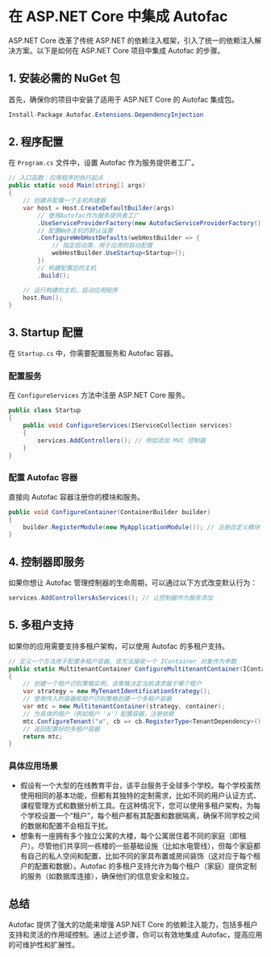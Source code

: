 # 在 ASP.NET Core 中集成 Autofac

ASP.NET Core 改革了传统 ASP.NET 的依赖注入框架，引入了统一的依赖注入解决方案。以下是如何在 ASP.NET Core 项目中集成 Autofac 的步骤。

## 1. 安装必需的 NuGet 包

首先，确保你的项目中安装了适用于 ASP.NET Core 的 Autofac 集成包。

```c#
Install-Package Autofac.Extensions.DependencyInjection
```

## 2. 程序配置

在 `Program.cs` 文件中，设置 Autofac 作为服务提供者工厂。

```c#
// 入口函数：应用程序的执行起点
public static void Main(string[] args)
{
    // 创建并配置一个主机构建器
    var host = Host.CreateDefaultBuilder(args)
        // 使用Autofac作为服务提供者工厂
        .UseServiceProviderFactory(new AutofacServiceProviderFactory())
        // 配置Web主机的默认设置
        .ConfigureWebHostDefaults(webHostBuilder => {
            // 指定启动类，用于应用的启动配置
            webHostBuilder.UseStartup<Startup>();
        })
        // 构建配置后的主机
        .Build();

    // 运行构建的主机，启动应用程序
    host.Run();
}
```

## 3. Startup 配置

在 `Startup.cs` 中，你需要配置服务和 Autofac 容器。

### 配置服务

在 `ConfigureServices` 方法中注册 ASP.NET Core 服务。

```c#
public class Startup
{
    public void ConfigureServices(IServiceCollection services)
    {
        services.AddControllers(); // 例如添加 MVC 控制器
    }
}
```

### 配置 Autofac 容器

直接向 Autofac 容器注册你的模块和服务。

```c#
public void ConfigureContainer(ContainerBuilder builder)
{
    builder.RegisterModule(new MyApplicationModule()); // 注册自定义模块
}
```

## 4. 控制器即服务

如果你想让 Autofac 管理控制器的生命周期，可以通过以下方式改变默认行为：

```c#
services.AddControllersAsServices(); // 让控制器作为服务添加
```

## 5. 多租户支持

如果你的应用需要支持多租户架构，可以使用 Autofac 的多租户支持。

```c#
// 定义一个方法用于配置多租户容器，该方法接收一个 IContainer 对象作为参数
public static MultitenantContainer ConfigureMultitenantContainer(IContainer container)
{
    // 创建一个租户识别策略实例，该策略决定当前请求属于哪个租户
    var strategy = new MyTenantIdentificationStrategy();
    // 使用传入的容器和租户识别策略创建一个多租户容器
    var mtc = new MultitenantContainer(strategy, container);
    // 为具体的租户（例如租户 'a'）配置容器，注册依赖
    mtc.ConfigureTenant("a", cb => cb.RegisterType<TenantDependency>().As<IDependency>());
    // 返回配置好的多租户容器
    return mtc;
}
```

### 具体应用场景

- 假设有一个大型的在线教育平台，该平台服务于全球多个学校。每个学校虽然使用相同的基本功能，但都有其独特的定制需求，比如不同的用户认证方式、课程管理方式和数据分析工具。在这种情况下，您可以使用多租户架构，为每个学校设置一个“租户”，每个租户都有其配置和数据隔离，确保不同学校之间的数据和配置不会相互干扰。
- 想象有一座拥有多个独立公寓的大楼，每个公寓居住着不同的家庭（即租户）。尽管他们共享同一栋楼的一些基础设施（比如水电管线），但每个家庭都有自己的私人空间和配置，比如不同的家具布置或房间装饰（这对应于每个租户的配置和数据）。Autofac 的多租户支持允许为每个租户（家庭）提供定制的服务（如数据库连接），确保他们的信息安全和独立。

## 总结

Autofac 提供了强大的功能来增强 ASP.NET Core 的依赖注入能力，包括多租户支持和灵活的作用域控制。通过上述步骤，你可以有效地集成 Autofac，提高应用的可维护性和扩展性。